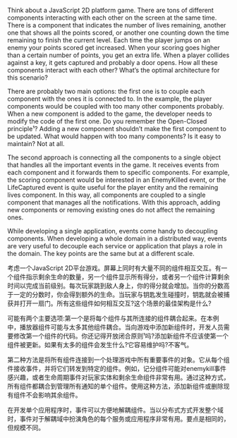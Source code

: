 Think about a JavaScript 2D platform game. There are tons of different components interacting with each other on the screen at the same time. There is a component that indicates the number of lives remaining, another one that shows all the points scored, or another one counting down the time remaining to finish the current level. Each time the player jumps on an enemy your points scored get increased. When your scoring goes higher than a certain number of points, you get an extra life. When a player collides against a key, it gets captured and probably a door opens. How all these components interact with each other? What’s the optimal architecture for this scenario?

There are probably two main options: the first one is to couple each component with the ones it is connected to. In the example, the player components would be coupled with too many other components probably. When a new component is added to the game, the developer needs to modify the code of the first one. Do you remember the Open-Closed principle¹? Adding a new component shouldn’t make the first component to be updated. What would happen with too many components? Is it easy to maintain? Not at all.

The second approach is connecting all the components to a single object that handles all the important events in the game. It receives events from each component and it forwards them to specific components. For example, the scoring component would be interested in an EnemyKilled event, or the LifeCaptured event is quite useful for the player entity and the remaining lives component. In this way, all components are coupled to a single component that manages all the notifications. With this approach, adding new components or removing existing ones do not affect the remaining ones.

While developing a single application, events come handy to decoupling components. When developing a whole domain in a distributed way, events are very useful to decouple each service or application that plays a role in the domain. The key points are the same but at a different scale.



考虑一个JavaScript 2D平台游戏。屏幕上同时有大量不同的组件相互交互。有一个组件指示剩余生命的数量，另一个组件显示所有得分，或者另一个组件计算剩余时间以完成当前级别。每次玩家跳到敌人身上，你的得分就会增加。当你的分数高于一定的分数时，你会得到额外的生命。当玩家与钥匙发生碰撞时，钥匙就会被捕获并打开一扇门。所有这些组件如何相互交互?这个场景的最佳架构是什么?

可能有两个主要选项:第一个是将每个组件与其所连接的组件耦合起来。在本例中，播放器组件可能与太多其他组件耦合。当向游戏中添加新组件时，开发人员需要修改第一个组件的代码。你还记得开放闭合原则¹吗?添加新组件不应该使第一个组件被更新。如果有太多的组件会发生什么?它容易维护吗?不客气。

第二种方法是将所有组件连接到一个处理游戏中所有重要事件的对象。它从每个组件接收事件，并将它们转发到特定的组件。例如，记分组件可能对enemykill事件感兴趣，或者生命周期事件对玩家实体和剩余生命组件非常有用。通过这种方式，所有组件都耦合到管理所有通知的单个组件。使用这种方法，添加新组件或删除现有组件不会影响其余组件。

在开发单个应用程序时，事件可以方便地解耦组件。当以分布式方式开发整个域时，事件对于解耦域中扮演角色的每个服务或应用程序非常有用。要点是相同的，但规模不同。

